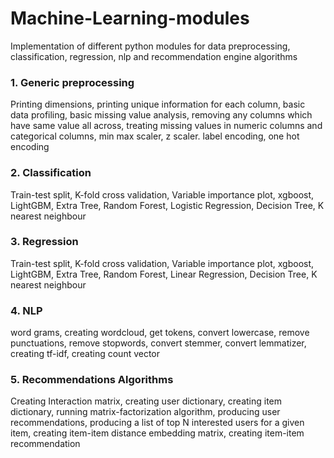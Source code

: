 # Machine-Learning-modules
Implementation of different python modules for data preprocessing, classification, regression, nlp and recommendation engine algorithms

### 1. Generic preprocessing

Printing dimensions, printing unique information for each column, basic data profiling, basic missing value analysis, removing any 
columns which have same value all across, treating missing values in numeric columns and categorical columns, min max scaler, z scaler.
label encoding, one hot encoding

### 2. Classification

Train-test split, K-fold cross validation, Variable importance plot, xgboost, LightGBM, Extra Tree, Random Forest, Logistic Regression, 
Decision Tree, K nearest neighbour

### 3. Regression

Train-test split, K-fold cross validation, Variable importance plot, xgboost, LightGBM, Extra Tree, Random Forest, Linear Regression, 
Decision Tree, K nearest neighbour


### 4. NLP

word grams, creating wordcloud, get tokens, convert lowercase, remove punctuations, remove stopwords, convert stemmer, convert lemmatizer,
creating tf-idf, creating count vector


### 5. Recommendations Algorithms

Creating Interaction matrix, creating user dictionary, creating item dictionary, running matrix-factorization algorithm,
producing user recommendations, producing a list of top N interested users for a given item, creating item-item distance embedding matrix,
creating item-item recommendation






